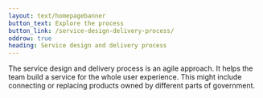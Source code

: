 ```yaml
---
layout: text/homepagebanner
button_text: Explore the process
button_link: /service-design-delivery-process/
oddrow: true
heading: Service design and delivery process
---
```

The service design and delivery process is an agile approach. It helps the team build a service for the whole user experience. This might include connecting or replacing products owned by different parts of government.
